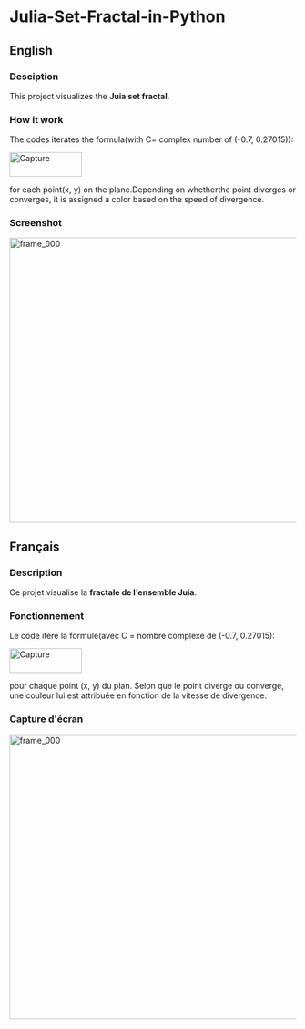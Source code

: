 # Julia-Set-Fractal-in-Python

## English
### Desciption
This project visualizes the **Juia set fractal**.

### How it work
The codes iterates the formula(with C= complex number of (-0.7, 0.27015)):

<img width="127" height="43" alt="Capture" src="https://github.com/user-attachments/assets/671909af-2023-4683-a28f-f325ebb8e195" />

for each point(x, y) on the plane.Depending on whetherthe point diverges or converges, it is assigned a color based on the speed of divergence.

### Screenshot

<img width="800" height="500" alt="frame_000" src="https://github.com/user-attachments/assets/2183f0c9-a310-4d60-a2c8-2b225668bf06" />

## Français
### Description
Ce projet visualise la **fractale de l'ensemble Juia**.

### Fonctionnement
Le code itère la formule(avec C =  nombre complexe de (-0.7, 0.27015):

<img width="127" height="43" alt="Capture" src="https://github.com/user-attachments/assets/671909af-2023-4683-a28f-f325ebb8e195" />

pour chaque point (x, y) du plan. Selon que le point diverge ou converge, une couleur lui est attribuée en fonction de la vitesse de divergence.

### Capture d'écran

<img width="800" height="500" alt="frame_000" src="https://github.com/user-attachments/assets/2183f0c9-a310-4d60-a2c8-2b225668bf06" />
